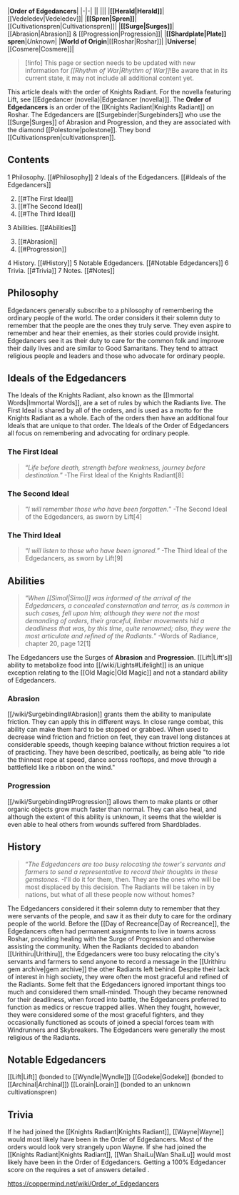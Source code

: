 |**Order of Edgedancers**|
|-|-|
||
|||
|**[[Herald\|Herald]]**|[[Vedeledev\|Vedeledev]]|
|**[[Spren\|Spren]]**|[[Cultivationspren\|Cultivationspren]]|
|**[[Surge\|Surges]]**|[[Abrasion\|Abrasion]] & [[Progression\|Progression]]|
|**[[Shardplate\|Plate]] spren**|*Unknown*|
|**World of Origin**|[[Roshar\|Roshar]]|
|**Universe**|[[Cosmere\|Cosmere]]|

> [!info] This page or section needs to be updated with new information for *[[Rhythm of War\|Rhythm of War]]*!Be aware that in its current state, it may not include all additional content yet.

This article deals with the order of Knights Radiant. For the novella featuring Lift, see [[Edgedancer (novella)\|Edgedancer (novella)]].
The **Order of Edgedancers** is an order of the [[Knights Radiant\|Knights Radiant]] on Roshar.
The Edgedancers are [[Surgebinder\|Surgebinders]] who use the [[Surge\|Surges]] of Abrasion and Progression, and they are associated with the diamond [[Polestone\|polestone]]. They bond [[Cultivationspren\|cultivationspren]].

## Contents

1 Philosophy. [[#Philosophy]] 
2 Ideals of the Edgedancers. [[#Ideals of the Edgedancers]] 

2. [[#The First Ideal]] 
2. [[#The Second Ideal]] 
2. [[#The Third Ideal]] 


3 Abilities. [[#Abilities]] 

3. [[#Abrasion]] 
3. [[#Progression]] 


4 History. [[#History]] 
5 Notable Edgedancers. [[#Notable Edgedancers]] 
6 Trivia. [[#Trivia]] 
7 Notes. [[#Notes]] 


## Philosophy
Edgedancers generally subscribe to a philosophy of remembering the ordinary people of the world. The order considers it their solemn duty to remember that the people are the ones they truly serve. They even aspire to remember and hear their enemies, as their stories could provide insight. Edgedancers see it as their duty to care for the common folk and improve their daily lives and are similar to Good Samaritans. They tend to attract religious people and leaders and those who advocate for ordinary people.

## Ideals of the Edgedancers
The Ideals of the Knights Radiant, also known as the [[Immortal Words\|Immortal Words]], are a set of rules by which the Radiants live. The First Ideal is shared by all of the orders, and is used as a motto for the Knights Radiant as a whole. Each of the orders then have an additional four Ideals that are unique to that order. The Ideals of the Order of Edgedancers all focus on remembering and advocating for ordinary people.

### The First Ideal
>“*Life before death, strength before weakness, journey before destination.*”
\-The First Ideal of the Knights Radiant[8]


### The Second Ideal
>“*I will remember those who have been forgotten.*”
\-The Second Ideal of the Edgedancers, as sworn by Lift[4]


### The Third Ideal
>“*I will listen to those who have been ignored.*”
\-The Third Ideal of the Edgedancers, as sworn by Lift[9]


## Abilities
 
>“*When [[Simol\|Simol]] was informed of the arrival of the Edgedancers, a concealed consternation and terror, as is common in such cases, fell upon him; although they were not the most demanding of orders, their graceful, limber movements hid a deadliness that was, by this time, quite renowned; also, they were the most articulate and refined of the Radiants.*”
\-Words of Radiance, chapter 20, page 12[1]


The Edgedancers use the Surges of **Abrasion** and **Progression**. [[Lift\|Lift's]] ability to metabolize food into [[/wiki/Lights#Lifelight]] is an unique exception relating to the [[Old Magic\|Old Magic]] and not a standard ability of Edgedancers.

### Abrasion
[[/wiki/Surgebinding#Abrasion]] grants them the ability to manipulate friction. They can apply this in different ways. In close range combat, this ability can make them hard to be stopped or grabbed. When used to decrease wind friction and friction on feet, they can travel long distances at considerable speeds, though keeping balance without friction requires a lot of practicing. They have been described, poetically, as being able "to ride the thinnest rope at speed, dance across rooftops, and move through a battlefield like a ribbon on the wind."

### Progression
[[/wiki/Surgebinding#Progression]] allows them to make plants or other organic objects grow much faster than normal. They can also heal, and although the extent of this ability is unknown, it seems that the wielder is even able to heal others from wounds suffered from Shardblades.

## History
>“*The Edgedancers are too busy relocating the tower's servants and farmers to send a representative to record their thoughts in these gemstones.*
\-I'll do it for them, then. They are the ones who will be most displaced by this decision. The Radiants will be taken in by nations, but what of all these people now without homes?


The Edgedancers considered it their solemn duty to remember that they were servants of the people, and saw it as their duty to care for the ordinary people of the world. Before the [[Day of Recreance\|Day of Recreance]], the Edgedancers often had permanent assignments to live in towns across Roshar, providing healing with the Surge of Progression and otherwise assisting the community. When the Radiants decided to abandon [[Urithiru\|Urithiru]], the Edgedancers were too busy relocating the city's servants and farmers to send anyone to record a message in the [[Urithiru gem archive\|gem archive]] the other Radiants left behind. Despite their lack of interest in high society, they were often the most graceful and refined of the Radiants. Some felt that the Edgedancers ignored important things too much and considered them small-minded.
Though they became renowned for their deadliness, when forced into battle, the Edgedancers preferred to function as medics or rescue trapped allies. When they fought, however, they were considered some of the most graceful fighters, and they occasionally functioned as scouts of joined a special forces team with Windrunners and Skybreakers.
The Edgedancers were generally the most religious of the Radiants.

## Notable Edgedancers
[[Lift\|Lift]] (bonded to [[Wyndle\|Wyndle]])
[[Godeke\|Godeke]] (bonded to [[Archinal\|Archinal]])
[[Lorain\|Lorain]] (bonded to an unknown cultivationspren)
## Trivia
If he had joined the [[Knights Radiant\|Knights Radiant]], [[Wayne\|Wayne]] would most likely have been in the Order of Edgedancers. Most of the orders would look very strangely upon Wayne.
If she had joined the [[Knights Radiant\|Knights Radiant]], [[Wan ShaiLu\|Wan ShaiLu]] would most likely have been in the Order of Edgedancers.
Getting a 100% Edgedancer score on the  requires a set of answers detailed .


https://coppermind.net/wiki/Order_of_Edgedancers